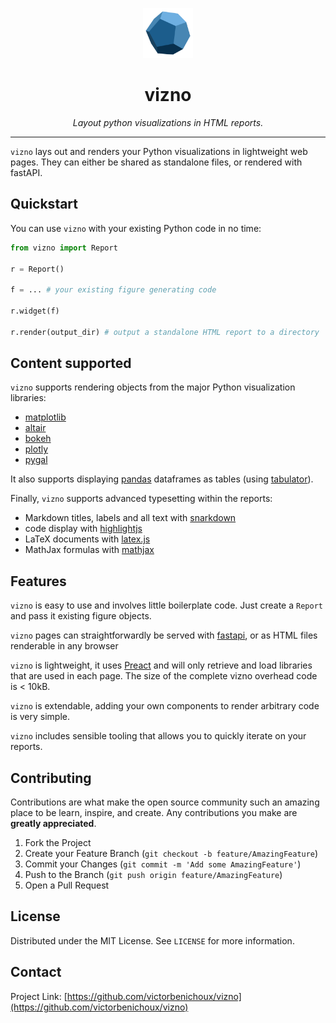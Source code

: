 <p align="center">
  <a href="https://github.com/victorbenichoux/vizno">
    <img src="./.github/resources/vizno.svg" alt="Logo" width="80" height="80">
  </a>
</p>
<h1 align="center"> vizno </h1>
<p align="center">
  <em>Layout python visualizations in HTML reports.</em>
</p>
    
---

`vizno` lays out and renders your Python visualizations in lightweight web pages. They can either be shared as standalone files, or rendered with fastAPI.

## Quickstart

You can use `vizno` with your existing Python code in no time:

```python
from vizno import Report

r = Report()

f = ... # your existing figure generating code

r.widget(f)

r.render(output_dir) # output a standalone HTML report to a directory
```

## Content supported

`vizno` supports rendering objects from the major Python visualization libraries:

- [matplotlib](https://matplotlib.org/)
- [altair](https://altair-viz.github.io/)
- [bokeh](https://docs.bokeh.org/en/latest/index.html#)
- [plotly](https://github.com/plotly/plotly.py)
- [pygal](http://www.pygal.org/en/stable/)

It also supports displaying [pandas]() dataframes as tables (using [tabulator](http://tabulator.info/)).

Finally, `vizno` supports advanced typesetting within the reports:

- Markdown titles, labels and all text with [snarkdown](https://github.com/developit/snarkdown)
- code display with [highlightjs](https://highlightjs.org/)
- LaTeX documents with [latex.js](https://latex.js.org/)
- MathJax formulas with [mathjax](https://www.mathjax.org/)

## Features

`vizno` is easy to use and involves little boilerplate code. Just create a `Report` and pass it existing figure objects.

`vizno` pages can straightforwardly be served with [fastapi](), or as HTML files renderable in any browser

`vizno` is lightweight, it uses [Preact]() and will only retrieve and load libraries that are used in each page. The size of the complete vizno overhead code is < 10kB.

`vizno` is extendable, adding your own components to render arbitrary code is very simple.

`vizno` includes sensible tooling that allows you to quickly iterate on your reports.

## Contributing

Contributions are what make the open source community such an amazing place to be learn, inspire, and create. Any contributions you make are **greatly appreciated**.

1. Fork the Project
2. Create your Feature Branch (`git checkout -b feature/AmazingFeature`)
3. Commit your Changes (`git commit -m 'Add some AmazingFeature'`)
4. Push to the Branch (`git push origin feature/AmazingFeature`)
5. Open a Pull Request

## License

Distributed under the MIT License. See `LICENSE` for more information.

## Contact

Project Link: [https://github.com/victorbenichoux/vizno](https://github.com/victorbenichoux/vizno)

<!-- MARKDOWN LINKS & IMAGES -->
<!-- https://www.markdownguide.org/basic-syntax/#reference-style-links -->

[contributors-shield]: https://img.shields.io/github/contributors/victorbenichoux/repo.svg?style=for-the-badge
[contributors-url]: https://github.com/victorbenichoux/repo/graphs/contributors
[forks-shield]: https://img.shields.io/github/forks/victorbenichoux/repo.svg?style=for-the-badge
[forks-url]: https://github.com/victorbenichoux/repo/network/members
[stars-shield]: https://img.shields.io/github/stars/victorbenichoux/repo.svg?style=for-the-badge
[stars-url]: https://github.com/victorbenichoux/repo/stargazers
[issues-shield]: https://img.shields.io/github/issues/victorbenichoux/repo.svg?style=for-the-badge
[issues-url]: https://github.com/victorbenichoux/repo/issues
[license-shield]: https://img.shields.io/github/license/victorbenichoux/repo.svg?style=for-the-badge
[license-url]: https://github.com/victorbenichoux/repo/blob/master/LICENSE.txt
